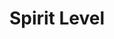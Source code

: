 ---
id: spirit-level
title: Spirit Level
image: /projects/spirit-level/header.jpg
description: An exploration of balance and equilibrium in both physical and metaphysical realms.
content:
  - type: text
    content: Spirit Level is a series that delves into the concept of balance, both in the physical world and in our inner lives. Through a variety of media, this project examines how we strive for and maintain equilibrium in an ever-changing environment.
  - type: text
    content: The installation incorporates suspended elements that respond to air currents, creating a dynamic interplay between stability and motion. Visitors are invited to reflect on their own sense of balance as they navigate the space.
  - type: image
    src: /projects/spirit-level/1.jpg
    alt: Spirit Level installation view
    span: false
  - type: image
    src: /projects/spirit-level/2.jpg
    alt: Spirit Level artwork detail
  - type: image
    src: /projects/spirit-level/3.jpg
    alt: Spirit Level conceptual piece
  - type: image
    src: /projects/spirit-level/4.jpg
    alt: Spirit Level exhibition overview
---
